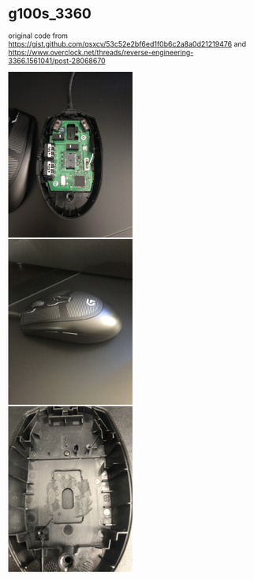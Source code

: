 # g100s_3360

original code from https://gist.github.com/qsxcv/53c52e2bf6ed1f0b6c2a8a0d21219476 and https://www.overclock.net/threads/reverse-engineering-3366.1561041/post-28068670

<img src="https://github.com/kram00/g100s_3360/blob/main/img/1.jpg" width="50%" height="50%">
<img src="https://github.com/kram00/g100s_3360/blob/main/img/2.jpg" width="50%" height="50%">
<img src="https://github.com/kram00/g100s_3360/blob/main/img/3.jpg" width="50%" height="50%">
